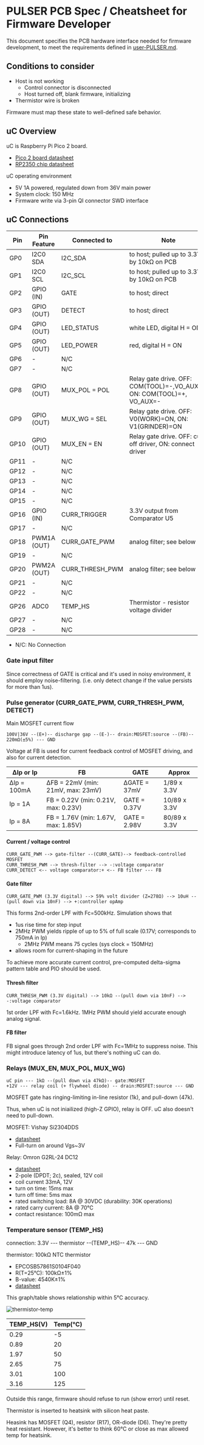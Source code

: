 # PULSER PCB Spec / Cheatsheet for Firmware Developer

This document specifies the PCB hardware interface needed for firmware development,
to meet the requirements defined in [user-PULSER.md](user-PULSER.md).


## Conditions to consider

* Host is not working
  * Control connector is disconnected
  * Host turned off, blank firmware, initializing
* Thermistor wire is broken

Firmware must map these state to well-defined safe behavior.

## uC Overview

uC is Raspberry Pi Pico 2 board.
* [Pico 2 board datasheet](https://datasheets.raspberrypi.com/pico/pico-2-datasheet.pdf)
* [RP2350 chip datasheet](https://datasheets.raspberrypi.com/rp2350/rp2350-datasheet.pdf)

uC operating environment
* 5V 1A powered, regulated down from 36V main power
* System clock: 150 MHz
* Firmware write via 3-pin QI connector SWD interface

## uC Connections

|Pin | Pin Feature | Connected to | Note |
|----|-------------|--------------|------|
|GP0 | I2C0 SDA    | I2C_SDA | to host; pulled up to 3.3V by 10kΩ on PCB |
|GP1 | I2C0 SCL    | I2C_SCL | to host; pulled up to 3.3V by 10kΩ on PCB |
|GP2 | GPIO (IN)   | GATE    | to host; direct |
|GP3 | GPIO (OUT)  | DETECT  | to host; direct |
|GP4 | GPIO (OUT)  | LED_STATUS | white LED, digital H = ON |
|GP5 | GPIO (OUT)  | LED_POWER  | red, digital H = ON |
|GP6 | -           | N/C | |
|GP7 | -           | N/C | |
|GP8 | GPIO (OUT)  | MUX_POL = POL | Relay gate drive. OFF: COM(TOOL)=-,VO_AUX=+, ON: COM(TOOL)=+, VO_AUX=- |
|GP9 | GPIO (OUT)  | MUX_WG = SEL | Relay gate drive. OFF: V0(WORK)=ON, ON: V1(GRINDER)=ON |
|GP10| GPIO (OUT)  | MUX_EN = EN | Relay gate drive. OFF: cut off driver, ON: connect driver |
|GP11| -           | N/C | |
|GP12| -           | N/C | |
|GP13| -           | N/C | |
|GP14| -           | N/C | |
|GP15| -           | N/C | |
|GP16| GPIO (IN)   | CURR_TRIGGER | 3.3V output from Comparator U5 |
|GP17| -           | N/C | |
|GP18| PWM1A (OUT) | CURR_GATE_PWM | analog filter; see below |
|GP19| -           | N/C | |
|GP20| PWM2A (OUT) | CURR_THRESH_PWM | analog filter; see below |
|GP21| -           | N/C | |
|GP22| -           | N/C | |
|GP26| ADC0        | TEMP_HS | Thermistor - resistor voltage divider |
|GP27| -           | N/C | |
|GP28| -           | N/C | |

* N/C: No Connection

### Gate input filter
Since correctness of GATE is critical and it's used in noisy environment,
it should employ noise-filtering. (i.e. only detect change if the value persists for more than 1us).


### Pulse generator (CURR_GATE_PWM, CURR_THRESH_PWM, DETECT)
Main MOSFET current flow
```
100V|36V --(E+)-- discharge gap --(E-)-- drain:MOSFET:source --(FB)-- 220mΩ(±5%) --- GND
```

Voltage at FB is used for current feedback control of MOSFET driving, and also for current detection.

| ΔIp or Ip | FB | GATE | Approx |
|-----------|----|------|--------|
| ΔIp = 100mA | ΔFB = 22mV (min: 21mV, max: 23mV) | ΔGATE = 37mV | 1/89 x 3.3V |
| Ip = 1A | FB = 0.22V (min: 0.21V, max: 0.23V) | GATE = 0.37V | 10/89 x 3.3V |
| Ip = 8A | FB = 1.76V (min: 1.67V, max: 1.85V) | GATE = 2.98V | 80/89 x 3.3V |

#### Current / voltage control
```
CURR_GATE_PWM --> gate-filter --(CURR_GATE)--> feedback-controlled MOSFET
CURR_THRESH_PWM --> thresh-filter --> -:voltage comparator
CURR_DETECT <-- voltage comparator:+ <-- FB filter --- FB
```

#### Gate filter
```
CURR_GATE_PWM (3.3V digital) --> 59% volt divider (Z=278Ω) --> 10uH --(pull down via 10nF) --> +:controller opAmp
```

This forms 2nd-order LPF with Fc=500kHz.
Simulation shows that
* 1us rise time for step input
* 2MHz PWM yields ripple of up to 5% of full scale (0.17V; corresponds to 750mA in Ip)
  * 2MHz PWM means 75 cycles (sys clock = 150MHz)
* allows room for current-shaping in the future

To achieve more accurate current control, pre-computed delta-sigma pattern table and PIO should be used.

#### Thresh filter
```
CURR_THRESH_PWM (3.3V digital) --> 10kΩ --(pull down via 10nF) --> -:voltage comparator
```
1st order LPF with Fc=1.6kHz.
1MHz PWM should yield accurate enough analog signal.

#### FB filter
FB signal goes through 2nd order LPF with Fc=1MHz to suppress noise.
This might introduce latency of 1us, but there's nothing uC can do.


### Relays (MUX_EN, MUX_POL, MUX_WG)
```
uC pin --- 1kΩ --(pull down via 47kΩ)-- gate:MOSFET
+12V --- relay coil (+ flywheel diode) -- drain:MOSFET:source --- GND
```

MOSFET gate has ringing-limiting in-line resistor (1k), and pull-down (47k).

Thus, when uC is not iniailized (high-Z GPIO), relay is OFF. uC also doesn't need to pull-down.

MOSFET: Vishay Si2304DDS
* [datasheet](https://www.lcsc.com/datasheet/lcsc_datasheet_2410121816_Vishay-Intertech-SI2304DDS-T1-GE3_C56372.pdf)
* Full-turn on around Vgs~3V

Relay: Omron G2RL-24 DC12
* [datasheet](https://omronfs.omron.com/en_US/ecb/products/pdf/en-g2rl.pdf)
* 2-pole (DPDT; 2c), sealed, 12V coil
* coil current 33mA, 12V
* turn on time: 15ms max
* turn off time: 5ms max
* rated switching load: 8A @ 30VDC (durability: 30K operations)
* rated carry current: 8A @ 70℃
* contact resistance: 100mΩ max


### Temperature sensor (TEMP_HS)
connection: 3.3V --- thermistor --(TEMP_HS)-- 47k --- GND

thermistor: 100kΩ NTC thermistor
* EPCOSB57861S0104F040
* R(T=25℃): 100kΩ±1%
* B-value: 4540K±1%
* [datasheet](https://docs.rs-online.com/838f/0900766b815ec91a.pdf)

This graph/table shows relationship within 5℃ accuracy.

![thermistor-temp](./thermistor-volt-temp.png)

TEMP_HS(V) | Temp(°C)
-----|-----
0.29 | -5
0.89 | 20
1.97 | 50
2.65 | 75
3.01 | 100
3.16 | 125

Outside this range, firmware should refuse to run (show error) until reset.

Thermistor is inserted to heatsink with silicon heat paste.

Heasink has MOSFET (Q4), resistor (R17), OR-diode (D6).
They're pretty heat resistant. However, it's better to think 60℃ or close as max allowed temp for heatsink.
